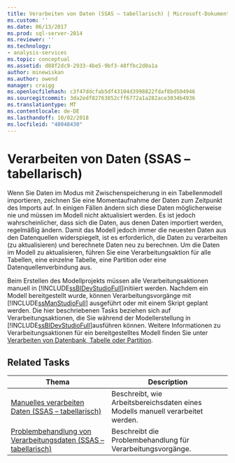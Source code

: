 ```yaml
---
title: Verarbeiten von Daten (SSAS – tabellarisch) | Microsoft-Dokumentation
ms.custom: ''
ms.date: 06/13/2017
ms.prod: sql-server-2014
ms.reviewer: ''
ms.technology:
- analysis-services
ms.topic: conceptual
ms.assetid: d88f2dc9-2933-4be5-9bf3-48ffbc2d0a1a
author: minewiskan
ms.author: owend
manager: craigg
ms.openlocfilehash: c3f47ddcfab5df43104d3998822fdaf8bd504946
ms.sourcegitcommit: 3da2edf82763852cff6772a1a282ace3034b4936
ms.translationtype: MT
ms.contentlocale: de-DE
ms.lasthandoff: 10/02/2018
ms.locfileid: "48048430"
---
```

# <a name="process-data-ssas-tabular"></a>Verarbeiten von Daten (SSAS – tabellarisch)
  Wenn Sie Daten im Modus mit Zwischenspeicherung in ein Tabellenmodell importieren, zeichnen Sie eine Momentaufnahme der Daten zum Zeitpunkt des Imports auf. In einigen Fällen ändern sich diese Daten möglicherweise nie und müssen im Modell nicht aktualisiert werden. Es ist jedoch wahrscheinlicher, dass sich die Daten, aus denen Daten importiert werden, regelmäßig ändern. Damit das Modell jedoch immer die neuesten Daten aus den Datenquellen widerspiegelt, ist es erforderlich, die Daten zu verarbeiten (zu aktualisieren) und berechnete Daten neu zu berechnen. Um die Daten im Modell zu aktualisieren, führen Sie eine Verarbeitungsaktion für alle Tabellen, eine einzelne Tabelle, eine Partition oder eine Datenquellenverbindung aus.  
  
 Beim Erstellen des Modellprojekts müssen alle Verarbeitungsaktionen manuell in [!INCLUDE[ssBIDevStudioFull](../includes/ssbidevstudiofull-md.md)]initiiert werden. Nachdem ein Modell bereitgestellt wurde, können Verarbeitungsvorgänge mit [!INCLUDE[ssManStudioFull](../includes/ssmanstudiofull-md.md)] ausgeführt oder mit einem Skript geplant werden. Die hier beschriebenen Tasks beziehen sich auf Verarbeitungsaktionen, die Sie während der Modellerstellung in [!INCLUDE[ssBIDevStudioFull](../includes/ssbidevstudiofull-md.md)]ausführen können. Weitere Informationen zu Verarbeitungsaktionen für ein bereitgestelltes Modell finden Sie unter [Verarbeiten von Datenbank, Tabelle oder Partition](tabular-models/process-database-table-or-partition-analysis-services.md).  
  
## <a name="related-tasks"></a>Related Tasks  
  
|Thema|Description|  
|-----------|-----------------|  
|[Manuelles verarbeiten Daten &#40;SSAS – tabellarisch&#41;](manually-process-data-ssas-tabular.md)|Beschreibt, wie Arbeitsbereichsdaten eines Modells manuell verarbeitet werden.|  
|[Problembehandlung von Verarbeitungsdaten &#40;SSAS – tabellarisch&#41;](troubleshoot-process-data-ssas-tabular.md)|Beschreibt die Problembehandlung für Verarbeitungsvorgänge.|  
  
  
